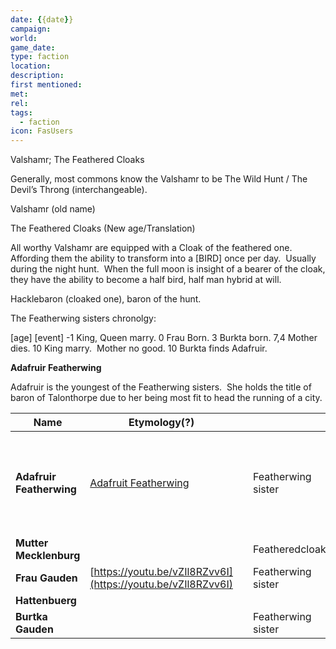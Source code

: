 ```yaml
---
date: {{date}}
campaign:
world:
game_date: 
type: faction
location: 
description: 
first mentioned: 
met: 
rel: 
tags:
  - faction
icon: FasUsers
---
```


Valshamr; The Feathered Cloaks

Generally, most commons know the Valshamr to be The Wild Hunt / The Devil’s Throng (interchangeable).  

Valshamr (old name)

The Feathered Cloaks (New age/Translation)

  

All worthy Valshamr are equipped with a Cloak of the feathered one.  Affording them the ability to transform into a [BIRD] once per day.  Usually during the night hunt.  When the full moon is insight of a bearer of the cloak, they have the ability to become a half bird, half man hybrid at will.

  

Hacklebaron (cloaked one), baron of the hunt.

  

The Featherwing sisters chronolgy:

\[age] \[event]
-1 King, Queen marry.
0 Frau Born.
3 Burkta born.
7,4 Mother dies.
10 King marry.  Mother no good.
10 Burkta finds Adafruir.

  

**Adafruir Featherwing**

Adafruir is the youngest of the Featherwing sisters.  She holds the title of baron of Talonthorpe due to her being most fit to head the running of a city.

  

  

| Name                     | Etymology(?)                                                                     |     |                    |                                                                                           |
| ------------------------ | -------------------------------------------------------------------------------- | --- | ------------------ | ----------------------------------------------------------------------------------------- |
| **Adafruir Featherwing** | [Adafruit Featherwing](https://learn.adafruit.com/adafruit-feather/featherwings) |     | Featherwing sister | Dwarven mistress of Featherwing; Hacklebaron of The Featheredcloaks; Baron of Talonthorpe |
| **Mutter Mecklenburg**   |                                                                                  |     | Featheredcloak     | Born in Hattenbuerg                                                                       |
| **Frau Gauden**          | [https://youtu.be/vZIl8RZvv6I](https://youtu.be/vZIl8RZvv6I)                     |     | Featherwing sister |                                                                                           |
| **Hattenbuerg**          |                                                                                  |     |                    |                                                                                           |
| **Burtka Gauden**        |                                                                                  |     | Featherwing sister |                                                                                           |